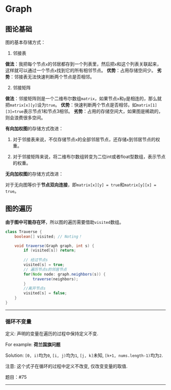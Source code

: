 # Graph

## 图论基础

图的基本存储方式：

1. 邻接表

**做法**：我把每个节点`x`的邻居都存到一个列表里，然后把`x`和这个列表关联起来，这样就可以通过一个节点`x`找到它的所有相邻节点。
**优势**：占用存储空间少。
**劣势**：邻接表无法快速判断两个节点是否相邻。

2. 邻接矩阵

**做法**：邻接矩阵则是一个二维布尔数组`matrix`，如果节点`x`和`y`是相连的，那么就把`matrix[x][y]`设为`true`。
**优势**：快速判断两个节点是否相邻，如`matrix[1][3]=true`表示节点1和节点3相邻。
**劣势**：占用的存储空间大，如果图是稀疏的，则会浪费很多空间。

**有向加权图**的存储方式改进：

1. 对于邻接表来说，不仅存储节点`x`的全部邻居节点，还存储`x`到邻居节点的权重。

2. 对于邻接矩阵来说，将二维布尔数组转变为二位int或者float型数组，表示节点的权重。

**无向加权图**的存储方式改进：

对于无向图等价于**节点双向连接**，即`matrix[x][y] = true`和`matrix[y][x] = true`。

## 图的遍历

**由于图中可能存在环**，所以图的遍历需要借助`visited`数组。

```java
class Traverse {
    boolean[] visited; // Noting！

    void traverse(Graph graph, int s) {
        if (visited[s]) return;
        
        // 经过节点s
        visited[s] = true;
        // 遍历节点s的邻居节点
        for(Node node: graph.neighbors(s)) {
            traverse(neighbors);
        }
        //离开节点s
        visited[s] = false;
    }
}
```

---

### 循环不变量

定义: 声明的变量在遍历的过程中保持定义不变.

For example: **荷兰国旗问题**

Solution: `[0, i)`均为`0`, `[i, j)`均为`1`, `[j, k]`未知, `[k+1, nums.length-1)`均为`2`.

注意: 这个式子在循环的过程中定义不改变, 仅改变变量的取值.

题目：#75

---
